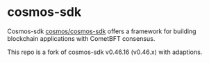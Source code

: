 # cosmos-sdk

Cosmos-sdk [cosmos/cosmos-sdk](https://github.com/cosmos/cosmos-sdk) offers a framework for building blockchain applications with CometBFT consensus.

This repo is a fork of cosmos-sdk v0.46.16 (v0.46.x) with adaptions.
